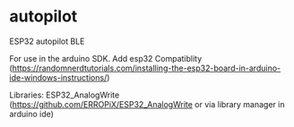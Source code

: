 # autopilot
ESP32 autopilot BLE

For use in the arduino SDK. 
Add esp32 Compatiblity  (https://randomnerdtutorials.com/installing-the-esp32-board-in-arduino-ide-windows-instructions/)

Libraries:
ESP32_AnalogWrite (https://github.com/ERROPiX/ESP32_AnalogWrite or via library manager in arduino ide)
